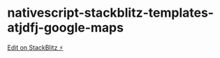 # nativescript-stackblitz-templates-atjdfj-google-maps

[Edit on StackBlitz ⚡️](https://stackblitz.com/edit/nativescript-stackblitz-templates-atjdfj)